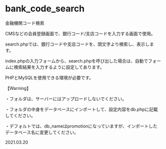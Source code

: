 # bank_code_search
金融機関コード検索


 CMSなどの会員登録画面で、銀行コード/支店コードを入力する画面で使用。
 
 search.phpでは、銀行コードや支店コードを、頭文字より検索し、表示します。
 
 index.phpの入力フォームから、search.phpを呼び出した場合は、自動でフォームに検索結果を入力するように設定してあります。
 
 PHPとMySQLを使用できる環境が必要です。
 
 【Warning】
 
 ・フォルダは、サーバーにはアップロードしないでください。
 
 ・フォルダの中身をデータベースにインポートして、設定内容をdb.phpに記載してください。
 
 ・デフォルトでは、db_nameはpromotionになっていますが、インポートしたデータベース名に変更してください。
 
 2021.03.20
 
